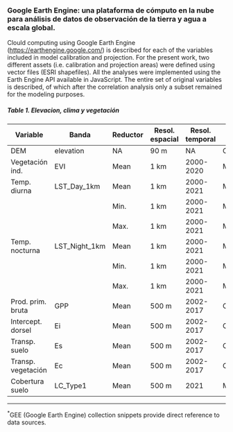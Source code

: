 ### Google Earth Engine:  una plataforma de cómputo en la nube para análisis de datos de observación de la tierra y agua a escala global. 

Clould computing using Google Earth Engine (https://earthengine.google.com/) is described for each of the variables included in model calibration and projection. For the present work, two different assets (i.e. calibration and projection areas) were defined using vector files (ESRI shapefiles). All the analyses were implemented using the Earth Engine API available in JavaScript. The entire set of original variables is described, of which after the correlation analysis only a subset remained for the modeling purposes.    

##### Table 1. Elevacion, clima y vegetación 

|Variable          |Banda           |Reductor      |Resol. espacial|Resol. temporal |GEE snippet<sup>*</sup> |   
|------------------|-----------------|-------------| --------------|--------------- |----------------------- |
|DEM               |elevation        |NA           |90 m           |NA              |CGIAR/SRTM90_V4         |
|Vegetación ind.   |EVI              |Mean         |1 km           |2000-2020       |MODIS/006/MOD13A2       |    |Precip. global    |precipitationCal |Anual mean   |0.1 deg.       |2000-2021	      |NASA/GPM_L3/IMERG_V07   |    
|Temp. diurna      |LST_Day_1km      |Mean         |1 km           |2000-2021       |MODIS/006/MOD11A1       |
|                  |                 |Min.         |1 km           |2000-2021       |MODIS/006/MOD11A1       |
|                  |                 |Max.         |1 km           |2000-2021       |MODIS/006/MOD11A1       |
|Temp. nocturna    |LST_Night_1km    |Mean         |1 km           |2000-2021       |MODIS/006/MOD11A1       |
|                  |                 |Min.         |1 km           |2000-2021       |MODIS/006/MOD11A1       |
|                  |                 |Max.         |1 km           |2000-2021       |MODIS/006/MOD11A1       |
|Prod. prim. bruta |GPP              |Mean         |500 m          |2002-2017       |CAS/IGSNRR/PML/V2       |
|Intercept. dorsel |Ei               |Mean         |500 m          |2002-2017       |CAS/IGSNRR/PML/V2       |
|Transp. suelo     |Es               |Mean         |500 m          |2002-2017       |CAS/IGSNRR/PML/V2       |
|Transp. vegetación|Ec               |Mean         |500 m          |2002-2017       |CAS/IGSNRR/PML/V2       |
|Cobertura suelo   |LC_Type1         |Mean         |500 m          |2021            |MODIS/061/MCD12Q1       |

***
<sup>*</sup>GEE (Google Earth Engine) collection snippets provide direct reference to data sources.  
 